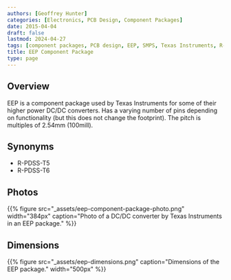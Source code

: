 ```yaml
---
authors: [Geoffrey Hunter]
categories: [Electronics, PCB Design, Component Packages]
date: 2015-04-04
draft: false
lastmod: 2024-04-27
tags: [component packages, PCB design, EEP, SMPS, Texas Instruments, R-PDSS-T5, R-PDSS-T6]
title: EEP Component Package
type: page
---
```


## Overview

EEP is a component package used by Texas Instruments for some of their higher power DC/DC converters. Has a varying number of pins depending on functionality (but this does not change the footprint). The pitch is multiples of 2.54mm (100mill).

## Synonyms

* R-PDSS-T5
* R-PDSS-T6

## Photos

{{% figure src="_assets/eep-component-package-photo.png" width="384px" caption="Photo of a DC/DC converter by Texas Instruments in an EEP package." %}}

## Dimensions

{{% figure src="_assets/eep-dimensions.png" caption="Dimensions of the EEP package." width="500px" %}}
